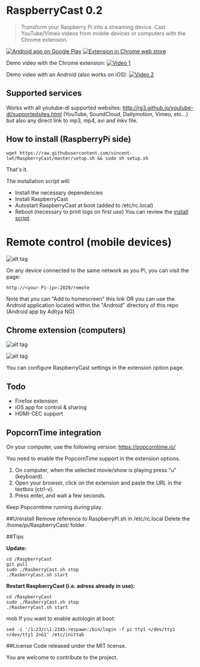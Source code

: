 # RaspberryCast 0.2
> Transform your Raspberry Pi into a streaming device.
Cast YouTube/Vimeo videos from mobile devices or computers with the Chrome extension.

[![Android app on Google Play](https://developer.android.com/images/brand/en_app_rgb_wo_60.png)](https://play.google.com/store/apps/details?id=com.kiwiidev.raspberrycast)
[![Extension in Chrome web store](https://developer.chrome.com/webstore/images/ChromeWebStore_BadgeWBorder_v2_206x58.png)](https://play.google.com/store/apps/details?id=com.kiwiidev.raspberrycast)


Demo video with the Chrome extension:
[![Video 1](http://img.youtube.com/vi/0wEcYPSm_f8/0.jpg)](http://www.youtube.com/watch?v=0wEcYPSm_f8)

Demo video with an Android (also works on iOS):
[![Video 2](http://img.youtube.com/vi/ZafqI4ZtJkI/0.jpg)](http://www.youtube.com/watch?v=ZafqI4ZtJkI)

## Supported services
Works with all youtube-dl supported websites: http://rg3.github.io/youtube-dl/supportedsites.html (YouTube, SoundCloud, Dailymotion, Vimeo, etc...) but also any direct link to mp3, mp4, avi and mkv file.

## How to install (RaspberryPi side)

```
wget https://raw.githubusercontent.com/vincent-lwt/RaspberryCast/master/setup.sh && sudo sh setup.sh
```
That's it.

The installation script will:
- Install the necessary dependencies
- Install RaspberryCast
- Autostart RaspberryCast at boot (added to /etc/rc.local)
- Reboot (necessary to print logs on first use)
You can review the [install script](https://github.com/vincent-lwt/RaspberryCast/blob/master/setup.sh).

# Remote control (mobile devices)
![alt tag](https://raw.githubusercontent.com/vincent-lwt/RaspberryCast/master/images/android.png)

On any device connected to the same network as you Pi, you can visit the page:
```
http://<your-Pi-ip>:2020/remote
```
Note that you can "Add to homescreen" this link 
OR you can use the Android application located within the "Android" directory of this repo (Android app by Aditya NG)

## Chrome extension (computers)
![alt tag](https://raw.githubusercontent.com/vincent-lwt/RaspberryCast/master/images/extension.png)

![alt tag](https://raw.githubusercontent.com/vincent-lwt/RaspberryCast/master/images/rightclick.png)

You can configure RaspberryCast settings in the extension option page.

## Todo
- Firefox extension
- iOS app for control & sharing
- HDMI-CEC support

## PopcornTime integration
On your computer, use the following version: https://popcorntime.io/

You need to enable the PopcornTime support in the extension options.

1. On computer, when the selected movie/show is playing press "u" (keyboard).
2. Open your browser, click on the extension and paste the URL in the textbox (ctrl-v).
3. Press enter, and wait a few seconds.

Keep Popcorntime running during play.

##Uninstall
Remove reference to RaspberryPi.sh in /etc/rc.local
Delete the /home/pi/RaspberryCast/ folder.

##Tips

**Update:**

```
cd /RaspberryCast
git pull
sudo ./RasberryCast.sh stop
./RasberryCast.sh start
```

**Restart RaspberryCast (i.e. adress already in use):**

```
cd /RaspberryCast
sudo ./RasberryCast.sh stop
./RasberryCast.sh start
```
mob
If you want to enable autologin at boot:
```
sed -i '/1:23/c\1:2345:respawn:/bin/login -f pi tty1 </dev/tty1 >/dev/tty1 2>&1' /etc/inittab
```

##License
Code released under the MIT license. 

You are welcome to contribute to the project.
